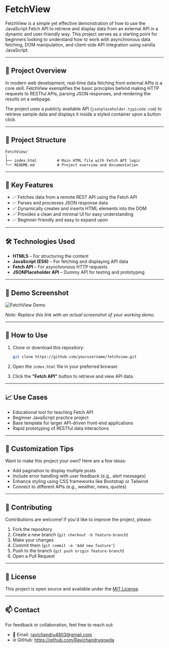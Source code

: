 # **FetchView**

FetchView is a simple yet effective demonstration of how to use the JavaScript Fetch API to retrieve and display data from an external API in a dynamic and user-friendly way. This project serves as a starting point for beginners looking to understand how to work with asynchronous data fetching, DOM manipulation, and client-side API integration using vanilla JavaScript.

---

## 🚀 **Project Overview**

In modern web development, real-time data fetching from external APIs is a core skill. FetchView exemplifies the basic principles behind making HTTP requests to RESTful APIs, parsing JSON responses, and rendering the results on a webpage.

The project uses a publicly available API (`jsonplaceholder.typicode.com`) to retrieve sample data and displays it inside a styled container upon a button click.

---

## 📂 **Project Structure**

```
FetchView/
│
├── index.html         # Main HTML file with Fetch API logic
└── README.md          # Project overview and documentation
```

---

## 🧠 **Key Features**

* ✅ Fetches data from a remote REST API using the Fetch API
* ✅ Parses and processes JSON response data
* ✅ Dynamically creates and inserts HTML elements into the DOM
* ✅ Provides a clean and minimal UI for easy understanding
* ✅ Beginner-friendly and easy to expand upon

---

## 🛠️ **Technologies Used**

* **HTML5** – For structuring the content
* **JavaScript (ES6)** – For fetching and displaying API data
* **Fetch API** – For asynchronous HTTP requests
* **JSONPlaceholder API** – Dummy API for testing and prototyping

---

## 📸 **Demo Screenshot**

![FetchView Demo](https://via.placeholder.com/800x400.png?text=FetchView+Demo)

*Note: Replace this link with an actual screenshot of your working demo.*

---

## 🧪 **How to Use**

1. Clone or download this repository:

   ```bash
   git clone https://github.com/yourusername/fetchview.git
   ```

2. Open the `index.html` file in your preferred browser.

3. Click the **"Fetch API"** button to retrieve and view API data.

---

## 📈 **Use Cases**

* Educational tool for teaching Fetch API
* Beginner JavaScript practice project
* Base template for larger API-driven front-end applications
* Rapid prototyping of RESTful data interactions

---

## 🔧 **Customization Tips**

Want to make this project your own? Here are a few ideas:

* Add pagination to display multiple posts
* Include error handling with user feedback (e.g., alert messages)
* Enhance styling using CSS frameworks like Bootstrap or Tailwind
* Connect to different APIs (e.g., weather, news, quotes)

---

## 🤝 **Contributing**

Contributions are welcome! If you'd like to improve the project, please:

1. Fork the repository
2. Create a new branch (`git checkout -b feature-branch`)
3. Make your changes
4. Commit them (`git commit -m 'Add new feature'`)
5. Push to the branch (`git push origin feature-branch`)
6. Open a Pull Request

---

## 🧾 **License**

This project is open source and available under the [MIT License](LICENSE).

---

## 📫 **Contact**

For feedback or collaboration, feel free to reach out:

* 📧 Email: ravichandru4803@gmail.com
* 🌐 GitHub: https://github.com/Ravichandrugowda
